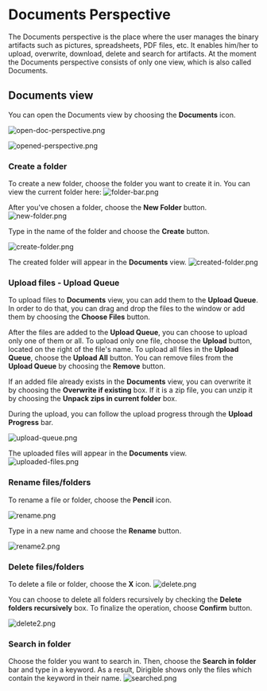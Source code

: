 # Documents Perspective 

The Documents perspective is the place where the user manages the binary artifacts such as pictures, spreadsheets, PDF files, etc. It enables him/her to upload, overwrite, download, delete and search for artifacts.
At the moment the Documents perspective consists of only one view, which is also called Documents.

## Documents view 

You can open the Documents view by choosing the **Documents** icon.

 ![open-doc-perspective.png](https://i.imgur.com/QtxGEjX.png)

 ![opened-perspective.png](https://i.imgur.com/Q3seNHi.png)

### Create a folder

To create a new folder, choose the folder you want to create it in. You can view the current folder here:
 ![folder-bar.png](https://i.imgur.com/183zQEZ.png)

After you've chosen a folder, choose the **New Folder** button. 
 ![new-folder.png](https://i.imgur.com/tdYA6oP.png)

Type in the name of the folder and choose the **Create** button.

 ![create-folder.png](https://i.imgur.com/ZQspFib.png)
    
The created folder will appear in the **Documents** view.
 ![created-folder.png](https://i.imgur.com/aWJaaVH.png)

### Upload files - Upload Queue

To upload files to **Documents** view, you can add them to the **Upload Queue**. In order to do that, you can drag and drop the files to the window or add them by choosing the **Choose Files** button. 

After the files are added to the **Upload Queue**, you can choose to upload only one of them or all. To upload only one file, choose the **Upload** button, located on the right of the file's name. To upload all files in the **Upload Queue**, choose the **Upload All** button. You can remove files from the **Upload Queue** by choosing the **Remove** button. 

If an added file already exists in the **Documents** view, you can overwrite it by choosing the **Overwrite if existing** box. If it is a zip file, you can unzip it by choosing the **Unpack zips in current folder** box.

During the upload, you can follow the upload progress through the **Upload Progress** bar.

![upload-queue.png](https://i.imgur.com/87zrLWg.png)

The uploaded files will appear in the **Documents** view. 
![uploaded-files.png](https://i.imgur.com/s0qp5As.png)

### Rename files/folders 

To rename a file or folder, choose the **Pencil** icon.

![rename.png](https://i.imgur.com/ZRo1qlZ.png)

Type in a new name and choose the **Rename** button.

![rename2.png](https://i.imgur.com/JIQCOpj.png)

### Delete files/folders

To delete a file or folder, choose the **X** icon.
![delete.png](https://i.imgur.com/2BamXEN.png)

You can choose to delete all folders recursively by checking the **Delete folders recursively** box. To finalize the operation, choose **Confirm** button.

![delete2.png](https://i.imgur.com/mt5mATR.png)

### Search in folder

Choose the folder you want to search in. Then, choose the **Search in folder** bar and type in a keyword. As a result, Dirigible shows only the files which contain the keyword in their name.
![searched.png](https://i.imgur.com/D98GwEg.png)
